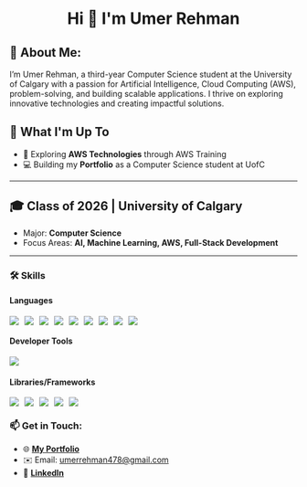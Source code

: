 <div align="center">
  <h1>Hi 👋 I'm Umer Rehman</h1>
</div>

💫 About Me:
---
I’m Umer Rehman, a third-year Computer Science student at the University of Calgary with a passion for Artificial Intelligence, Cloud Computing (AWS), problem-solving, and building scalable applications. I thrive on exploring innovative technologies and creating impactful solutions.

## 🚀 What I'm Up To  
- 🤖 Exploring **AWS Technologies** through AWS Training  
- 💻 Building my **Portfolio** as a Computer Science student at UofC  

---

🎓 **Class of 2026** | **University of Calgary**
---
- Major: **Computer Science**
- Focus Areas: **AI, Machine Learning, AWS, Full-Stack Development**

---

### 🛠️ Skills  

#### **Languages**  
<div style="display: flex; flex-wrap: wrap; gap: 10px;">
  <img src="https://img.shields.io/badge/Python-3776AB?style=for-the-badge&logo=python&logoColor=white" />
  <img src="https://img.shields.io/badge/Java-ED8B00?style=for-the-badge&logo=java&logoColor=white" />
  <img src="https://img.shields.io/badge/SQL-336791?style=for-the-badge&logo=postgresql&logoColor=white" />
  <img src="https://img.shields.io/badge/HTML5-E34F26?style=for-the-badge&logo=html5&logoColor=white" />
  <img src="https://img.shields.io/badge/CSS-1572B6?style=for-the-badge&logo=css3&logoColor=white" />
  <img src="https://img.shields.io/badge/JavaScript-F7DF1E?style=for-the-badge&logo=javascript&logoColor=black" />
  <img src="https://img.shields.io/badge/C-00599C?style=for-the-badge&logo=c&logoColor=white" />
  <img src="https://img.shields.io/badge/PHP-777BB4?style=for-the-badge&logo=php&logoColor=white" />
  <img src="https://img.shields.io/badge/Assembly-525252?style=for-the-badge&logo=assembly&logoColor=white" />
</div>

#### **Developer Tools**  
<div style="display: flex; flex-wrap: wrap; gap: 10px;">
  <img src="https://img.shields.io/badge/Git-F05032?style=for-the-badge&logo=git&logoColor=white" />
</div>

#### **Libraries/Frameworks**  
<div style="display: flex; flex-wrap: wrap; gap: 10px;">
  <img src="https://img.shields.io/badge/AWS-232F3E?style=for-the-badge&logo=amazonaws&logoColor=white" />
  <img src="https://img.shields.io/badge/ReactJS-61DAFB?style=for-the-badge&logo=react&logoColor=black" />
  <img src="https://img.shields.io/badge/PostgreSQL-336791?style=for-the-badge&logo=postgresql&logoColor=white" />
  <img src="https://img.shields.io/badge/Node.js-339933?style=for-the-badge&logo=nodedotjs&logoColor=white" />
  <img src="https://img.shields.io/badge/Azure-0078D4?style=for-the-badge&logo=microsoftazure&logoColor=white" />
</div>


### 📫 Get in Touch:
- 🌐 **[My Portfolio](#)**
- ✉️ Email: umerrehman478@gmail.com
- 💼 **[LinkedIn](#)**
